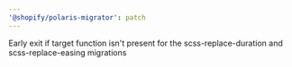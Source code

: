 ```yaml
---
'@shopify/polaris-migrator': patch
---
```


Early exit if target function isn't present for the scss-replace-duration and scss-replace-easing migrations
